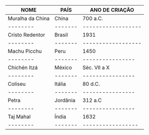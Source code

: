 |**NOME** |**PAÍS** |**ANO DE CRIAÇÃO**|
|---------|---------|----------------------|
|Muralha da China |China |700 a.C. |
|--------|-------|------------------|
|Cristo Redentor |Brasil |1931 |
|--------|-------|------------------|
|Machu Picchu |Peru |1450 |
|--------|-------|----------------|
|Chichén Itzá |México |Séc. VII a X |
|--------|-------|----------------|
|Coliseu |Itália |80 d.C. |
|--------|-------|----------------|
|Petra | Jordânia |312 a.C |
|--------|-------|----------------|
|Taj Mahal |Índia |1632 |
|--------|-------|-----------------|
